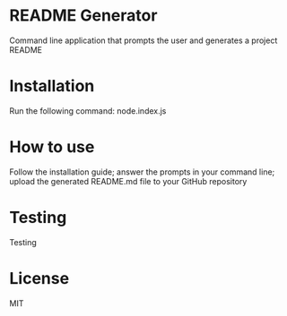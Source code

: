 # README Generator 
 Command line application that prompts the user and generates a project README 
# Installation 
 Run the following command: node.index.js  
# How to use 
 Follow the installation guide; answer the prompts in your command line; upload the generated README.md file to your GitHub repository  
# Testing 
 Testing  
# License 
 MIT  
